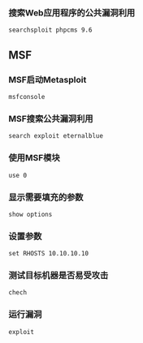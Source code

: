 ### 搜索Web应用程序的公共漏洞利用
    searchsploit phpcms 9.6

## MSF
### MSF启动Metasploit
    msfconsole
### MSF搜索公共漏洞利用
    search exploit eternalblue
### 使用MSF模块
    use 0
### 显示需要填充的参数
    show options
### 设置参数
    set RHOSTS 10.10.10.10
### 测试目标机器是否易受攻击
    chech
### 运行漏洞
    exploit
